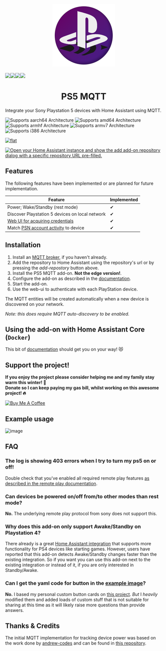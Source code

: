 <div align="center">
    <img src="./add-ons/ps5-mqtt/logo.png" />
    <br>
    <br>
    <div style="display: flex;">
        <a href="https://github.com/FunkeyFlo/ps5-mqtt/releases">
            <img src="https://img.shields.io/github/release/FunkeyFlo/ps5-mqtt.svg">
        </a>
        <a href="https://www.paypal.com/donate/?hosted_button_id=VLDJUM2CMHMNG">
            <img src="https://img.shields.io/badge/Donate-PayPal-green.svg">
        </a>
        <a href="#">
            <img src="https://img.shields.io/maintenance/yes/2022.svg">
        </a>
        <a href="https://github.com/FunkeyFlo/ps5-mqtt/LICENSE.md">
            <img src="https://img.shields.io/github/license/hassio-addons/addon-ssh.svg">
        </a>
    </div>
    <h1>PS5 MQTT</h1>
</div>


Integrate your Sony Playstation 5 devices with Home Assistant using MQTT.

![Supports aarch64 Architecture][aarch64-shield]
![Supports amd64 Architecture][amd64-shield]
![Supports armhf Architecture][armhf-shield]
![Supports armv7 Architecture][armv7-shield]
![Supports i386 Architecture][i386-shield]

[![flat](https://dcbadge.vercel.app/api/server/BnmvYHvz5N?style=flat)][discord]

[![Open your Home Assistant instance and show the add add-on repository dialog with a specific repository URL pre-filled.](https://my.home-assistant.io/badges/supervisor_add_addon_repository.svg)](https://my.home-assistant.io/redirect/supervisor_add_addon_repository/?repository_url=https%3A%2F%2Fgithub.com%2FFunkeyFlo%2Fps5-mqtt)

## Features
The following features have been implemented or are planned for future implementation.

| Feature                                            | Implemented |
| -------------------------------------------------- | ----------- |
| Power; Wake/Standby (rest mode)                    | ✔           |
| Discover Playstation 5 devices on local network    | ✔           |
| [Web UI for acquiring credentials][credentials-ui] | ✔           |
| Match [PSN account activity][1.0.0] to device      | ✔           |

## Installation
1. Install an [MQTT broker][mqtt-broker], if you haven't already.
2. Add the repository to Home Assistant using the repository's url or by pressing the *add-repostory* button above.
3. Install the PS5 MQTT add-on. **Not the edge version!**.
4. Configure the add-on as described in the [documentation][ha-docs].
5. Start the add-on.
6. Use the web-ui to authenticate with each PlayStation device.

The MQTT entities will be created automatically when a new device is discovered on your network.

*Note: this does require MQTT auto-discovery to be enabled.*

## Using the add-on with Home Assistant Core (`Docker`)
This bit of [documentation][docker-docs] should get you on your way! 😻

## Support the project!
**If you enjoy the project please consider helping me and my family stay warm this winter! :cold_face:**<br>
**Donate so I can keep paying my gas bill, whilst working on this awesome project! :fire:**

<a href="https://www.buymeacoffee.com/funkeyflo" target="_blank"><img src="https://cdn.buymeacoffee.com/buttons/v2/default-yellow.png" alt="Buy Me A Coffee" style="height: 60px !important;width: 217px !important;" ></a>

## Example usage
![image](https://user-images.githubusercontent.com/4623715/184224674-97c167f6-44bc-463a-a573-3a47b5eaefc8.png)

## FAQ

### The log is showing 403 errors when I try to turn my ps5 on or off!
Double check that you've enabled all required remote play features [as described in the remote play documentation][ps5-rp].

### Can devices be powered on/off from/to other modes than rest mode?
**No.** The underlying remote play protocol from sony does not support this.

### Why does this add-on only support Awake/Standby on Playstation 4?
There already is a great [Home Assistant integration][ha-ps4] that supports more functionality for PS4 devices like starting games. However, users have reported that this add-on detects Awake/Standby changes faster than the existing integration. So if you want you can use this add-on next to the existing integration or instead of it, if you are only interested in Standby/Awake.

### Can I get the yaml code for button in the [example image](#example-usage)?
**No.** I based my personal custom button cards on [this project][matt8707-dash]. *But* I *heavily* modified them and added loads of custom stuff that is not suitable for sharing at this time as it will likely raise more questions than provide answers.

## Thanks & Credits
The initial MQTT implementation for tracking device power was based on the work done by [andrew-codes][ac-user] and can be found in [this repository][ac-repo].

<!-- links -->
[aarch64-shield]: https://img.shields.io/badge/aarch64-yes-green.svg
[amd64-shield]: https://img.shields.io/badge/amd64-yes-green.svg
[armhf-shield]: https://img.shields.io/badge/armhf-yes-green.svg
[armv7-shield]: https://img.shields.io/badge/armv7-yes-green.svg
[i386-shield]: https://img.shields.io/badge/i386-yes-green.svg
[credentials-ui]: https://community.home-assistant.io/t/ps5-mqtt-control-playstation-5-devices-using-mqtt/441141#impressions-1
[discord]: https://discord.gg/BnmvYHvz5N
[docker-docs]: ./docs/DOCKER.md
[ha-docs]: ./add-ons/ps5-mqtt/DOCS.md
[ac-repo]: https://github.com/andrew-codes/home-automation
[ac-user]: https://github.com/andrew-codes
[matt8707-dash]: https://community.home-assistant.io/t/a-different-take-on-designing-a-lovelace-ui/162594
[mqtt-broker]: https://www.home-assistant.io/docs/mqtt/broker/
[ha-ps4]: https://www.home-assistant.io/integrations/ps4/
[ps5-rp]: https://remoteplay.dl.playstation.net/remoteplay/lang/en/ps5_mobile.html#section3
[1.0.0]: https://github.com/FunkeyFlo/ps5-mqtt/releases/tag/v1.0.0
